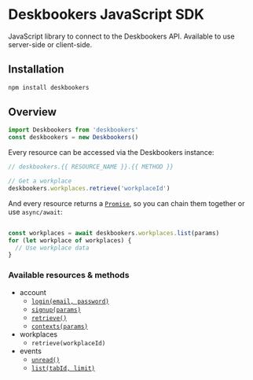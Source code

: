 # Deskbookers JavaScript SDK
JavaScript library to connect to the Deskbookers API. Available to use server-side or client-side.

## Installation
```bash
npm install deskbookers
```

## Overview

```js
import Deskbookers from 'deskbookers'
const deskbookers = new Deskbookers()
```

Every resource can be accessed via the Deskbookers instance:

```js
// deskbookers.{{ RESOURCE_NAME }}.{{ METHOD }}

// Get a workplace
deskbookers.workplaces.retrieve('workplaceId')
```

And every resource returns a [`Promise`](https://developer.mozilla.org/en/docs/Web/JavaScript/Reference/Global_Objects/Promise), so you can chain them together or use `async/await`:

```js

const workplaces = await deskbookers.workplaces.list(params)
for (let workplace of workplaces) {
  // Use workplace data
}
```

### Available resources & methods

* account
  * [`login(email, password)`](docs/account.md#loginemail-password)
  * [`signup(params)`](docs/account.md#signupparams)
  * [`retrieve()`](docs/account.md#retrieve)
  * [`contexts(params)`](docs/account.md#contextsparams)
* workplaces
  * `retrieve(workplaceId)`
* events
  * [`unread()`](docs/events.md#unread)
  * [`list(tabId, limit)`](docs/events.md#listparams)
